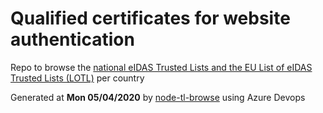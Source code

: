 # Qualified certificates for website authentication 
 Repo to browse the [national eIDAS Trusted Lists and the EU List of eIDAS Trusted Lists (LOTL)](https://webgate.ec.europa.eu/tl-browser/#/) per country 
 
 
Generated at **Mon 05/04/2020** by [node-tl-browse](https://github.com/ymedlop/node-tl-browser) using Azure Devops 
